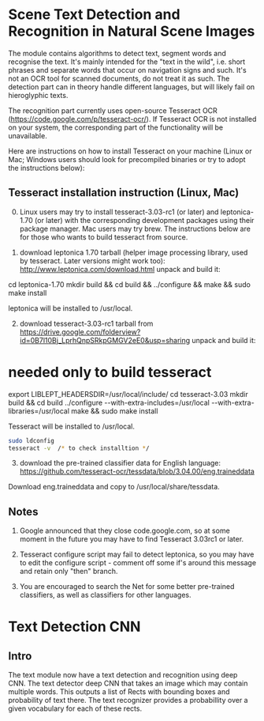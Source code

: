 Scene Text Detection and Recognition in Natural Scene Images
============================================================

The module contains algorithms to detect text, segment words and recognise the text.
It's mainly intended for the "text in the wild", i.e. short phrases and separate words that occur on navigation signs and such. It's not an OCR tool for scanned documents, do not treat it as such.
The detection part can in theory handle different languages, but will likely fail on hieroglyphic texts.

The recognition part currently uses open-source Tesseract OCR (https://code.google.com/p/tesseract-ocr/). If Tesseract OCR is not installed on your system, the corresponding part of the functionality will be unavailable.

Here are instructions on how to install Tesseract on your machine (Linux or Mac; Windows users should look for precompiled binaries or try to adopt the instructions below):

Tesseract installation instruction (Linux, Mac)
-----------------------------------------------

0. Linux users may try to install tesseract-3.03-rc1 (or later) and leptonica-1.70 (or later) with the corresponding development packages using their package manager. Mac users may try brew. The instructions below are for those who wants to build tesseract from source.

1. download leptonica 1.70 tarball (helper image processing library, used by tesseract. Later versions might work too):
http://www.leptonica.com/download.html
unpack and build it:

cd leptonica-1.70
mkdir build && cd build && ../configure && make && sudo make install

leptonica will be installed to /usr/local.

2. download tesseract-3.03-rc1 tarball from https://drive.google.com/folderview?id=0B7l10Bj_LprhQnpSRkpGMGV2eE0&usp=sharing
unpack and build it:

# needed only to build tesseract
export LIBLEPT_HEADERSDIR=/usr/local/include/
cd tesseract-3.03
mkdir build && cd build
../configure --with-extra-includes=/usr/local --with-extra-libraries=/usr/local
make && sudo make install

Tesseract will be installed to /usr/local.

```bash
sudo ldconfig
tesseract -v  /* to check installtion */
```

3. download the pre-trained classifier data for English language:
https://github.com/tesseract-ocr/tessdata/blob/3.04.00/eng.traineddata

Download eng.traineddata and copy to /usr/local/share/tessdata.

Notes
-----
1. Google announced that they close code.google.com, so at some moment in the future you may have to find Tesseract 3.03rc1 or later.

2. Tesseract configure script may fail to detect leptonica, so you may have to edit the configure script - comment off some if's around this message and retain only "then" branch.

3. You are encouraged to search the Net for some better pre-trained classifiers, as well as classifiers for other languages.


Text Detection CNN
=================

Intro
-----

The text module now have a text detection and recognition using deep CNN. The text detector deep CNN that takes an image which may contain multiple words. This outputs a list of Rects with bounding boxes and probability of text there. The text recognizer provides a probabillity over a given vocabulary for each of these rects.
